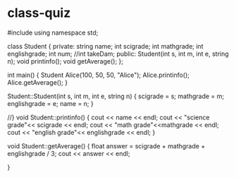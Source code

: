 # class-quiz
#include<iostream>
using namespace std;

class Student {
private:
	string name;
	int scigrade;
	int mathgrade;
	int englishgrade;
	int num;
	//int takeDam;
public:
	Student(int s, int m, int e, string n);
	void printinfo();
	void getAverage();
};

int main() {
	Student Alice(100, 50, 50, "Alice");
	Alice.printinfo();
	Alice.getAverage();
}

Student::Student(int s, int m, int e, string n) {
	scigrade = s;
	mathgrade = m;
	englishgrade = e;
	name = n;
}


//}
void Student::printinfo() {
	cout << name << endl;
	cout << "science grade"<< scigrade << endl;
	cout << "math grade"<<mathgrade << endl;
	cout << "english grade"<< englishgrade << endl;
}

void Student::getAverage() {
	float  answer = scigrade + mathgrade + englishgrade / 3;
	cout << answer << endl;

}
